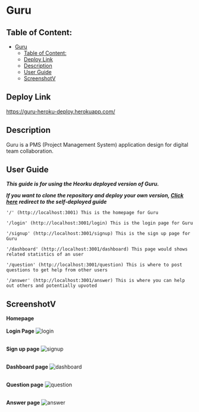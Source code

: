 # Guru

## Table of Content:

- [Guru](#guru)
  - [Table of Content:](#table-of-content)
  - [Deploy Link](#deploy-link)
  - [Description](#description)
  - [User Guide](#user-guide)
  - [ScreenshotV](#screenshotv)
<!-- * [Video Demo](#Video-demo) -->

## Deploy Link

https://guru-heroku-deploy.herokuapp.com/

## Description

Guru is a PMS (Project Management System) application design for digital team collaboration.

## User Guide

**_This guide is for using the Heorku deployed version of Guru._**

**_If you want to clone the repository and deploy your own version, [Click here](./README_deploy.md) redirect to the self-deployed guide_**

```
'/' (http://localhost:3001) This is the homepage for Guru

'/login' (http://localhost:3001/login) This is the login page for Guru

'/signup' (http://localhost:3001/signup) This is the sign up page for Guru

'/dashboard' (http://localhost:3001/dashboard) This page would shows related statistics of an user

'/question' (http://localhost:3001/question) This is where to post questions to get help from other users

'/answer' (http://localhost:3001/answer) This is where you can help out others and potentially upvoted
```

## ScreenshotV

**Homepage** <br> <br>
**Login Page** ![login](./demo/login.png)<br> <br>

**Sign up page** ![signup](./demo/signup.png)<br> <br>

**Dashboard page** ![dashboard](./demo/dashboard.png)<br> <br>

**Question page** ![question](./demo/question.png) <br> <br>

**Answer page** ![answer](./demo/answer.png) <br> <br>

<!-- ## Video Demo -->

<!-- [![Video demo](./commencing.png)] -->
